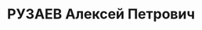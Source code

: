 ---
title: РУЗАЕВ Алексей Петрович
description: "Арестован в 1937\n Приговор: ВК ВС СССР, 10.10.1937 - ВМН с конфискацией\
  \ имущества.\n Расстрелян 11.10.1937 в г.Баку.\n Источники: Сталинский список от\
  \ 03.10.1937 (Аз.ССР, Кат.1)"
---